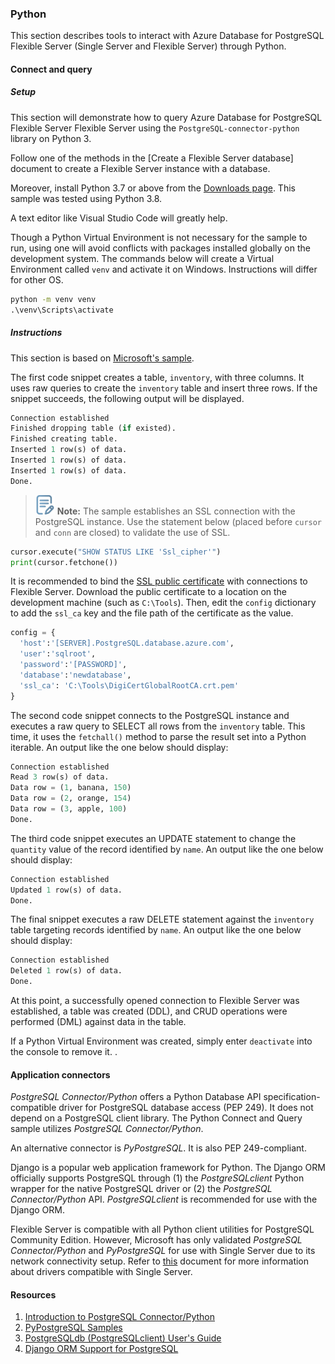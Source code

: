 ### Python

This section describes tools to interact with Azure Database for PostgreSQL Flexible Server (Single Server and Flexible Server) through Python.

#### Connect and query

##### Setup

This section will demonstrate how to query Azure Database for PostgreSQL Flexible Server Flexible Server using the `PostgreSQL-connector-python` library on Python 3.

Follow one of the methods in the [Create a Flexible Server database] document to create a Flexible Server instance with a database.

Moreover, install Python 3.7 or above from the [Downloads page](https://www.python.org/downloads/). This sample was tested using Python 3.8.

A text editor like Visual Studio Code will greatly help.

Though a Python Virtual Environment is not necessary for the sample to run, using one will avoid conflicts with packages installed globally on the development system. The commands below will create a Virtual Environment called `venv` and activate it on Windows. Instructions will differ for other OS.

```cmd
python -m venv venv
.\venv\Scripts\activate
```

##### Instructions

This section is based on [Microsoft's sample](https://learn.microsoft.com/azure/postgresql/flexible-server/flexible-server/connect-python).

The first code snippet creates a table, `inventory`, with three columns. It uses raw queries to create the `inventory` table and insert three rows. If the snippet succeeds, the following output will be displayed.

```python
Connection established
Finished dropping table (if existed).
Finished creating table.
Inserted 1 row(s) of data.
Inserted 1 row(s) of data.
Inserted 1 row(s) of data.
Done.
```

>![Note icon](media/note.png "Note") **Note:** The sample establishes an SSL connection with the PostgreSQL instance. Use the statement below (placed before `cursor` and `conn` are closed) to validate the use of SSL.

```python
cursor.execute("SHOW STATUS LIKE 'Ssl_cipher'")
print(cursor.fetchone())
```

It is recommended to bind the [SSL public certificate](https://dl.cacerts.digicert.com/DigiCertGlobalRootCA.crt.pem) with connections to Flexible Server. Download the public certificate to a location on the development machine (such as `C:\Tools`). Then, edit the `config` dictionary to add the `ssl_ca` key and the file path of the certificate as the value.

```python
config = {
  'host':'[SERVER].PostgreSQL.database.azure.com',
  'user':'sqlroot',
  'password':'[PASSWORD]',
  'database':'newdatabase',
  'ssl_ca': 'C:\Tools\DigiCertGlobalRootCA.crt.pem'
}
```

The second code snippet connects to the PostgreSQL instance and executes a raw query to SELECT all rows from the `inventory` table. This time, it uses the `fetchall()` method to parse the result set into a Python iterable. An output like the one below should display:

```python
Connection established
Read 3 row(s) of data.
Data row = (1, banana, 150)
Data row = (2, orange, 154)
Data row = (3, apple, 100)
Done.
```

The third code snippet executes an UPDATE statement to change the `quantity` value of the record identified by `name`. An output like the one below should display:

```python
Connection established
Updated 1 row(s) of data.
Done.
```

The final snippet executes a raw DELETE statement against the `inventory` table targeting records identified by `name`. An output like the one below should display:

```python
Connection established
Deleted 1 row(s) of data.
Done.
```

At this point, a successfully opened connection to Flexible Server was established, a table was created (DDL), and CRUD operations were performed (DML) against data in the table.

If a Python Virtual Environment was created, simply enter `deactivate` into the console to remove it.
.

#### Application connectors

*PostgreSQL Connector/Python* offers a Python Database API specification-compatible driver for PostgreSQL database access (PEP 249). It does not depend on a PostgreSQL client library. The Python Connect and Query sample utilizes *PostgreSQL Connector/Python*.

An alternative connector is *PyPostgreSQL*. It is also PEP 249-compliant.

Django is a popular web application framework for Python. The Django ORM officially supports PostgreSQL through (1) the *PostgreSQLclient* Python wrapper for the native PostgreSQL driver or (2) the *PostgreSQL Connector/Python* API. *PostgreSQLclient* is recommended for use with the Django ORM.

Flexible Server is compatible with all Python client utilities for PostgreSQL Community Edition. However, Microsoft has only validated *PostgreSQL Connector/Python* and *PyPostgreSQL* for use with Single Server due to its network connectivity setup. Refer to [this](https://learn.microsoft.com/azure/postgresql/flexible-server/concepts-compatibility) document for more information about drivers compatible with Single Server.

#### Resources

1. [Introduction to PostgreSQL Connector/Python](https://dev.PostgreSQL.com/doc/connector-python/en/connector-python-introduction.html)
2. [PyPostgreSQL Samples](https://pyPostgreSQL.readthedocs.io/en/latest/user/examples.html)
3. [PostgreSQLdb (PostgreSQLclient) User's Guide](https://PostgreSQLclient.readthedocs.io/user_guide.html#PostgreSQLdb)
4. [Django ORM Support for PostgreSQL](https://docs.djangoproject.com/en/3.2/ref/databases/#PostgreSQL-notes)
